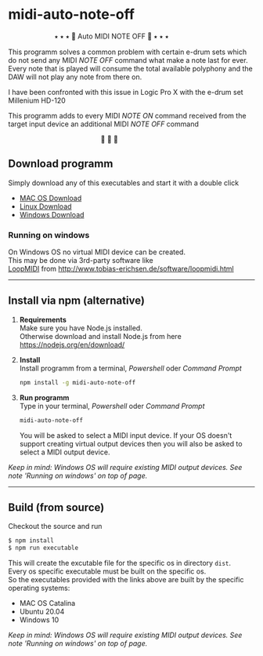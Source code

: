 # midi-auto-note-off

&nbsp;&nbsp;&nbsp;&nbsp;&nbsp;&nbsp;&nbsp;&nbsp;&nbsp;&nbsp;&nbsp;&nbsp;&nbsp;&nbsp;&nbsp;&nbsp;&nbsp;&nbsp;&nbsp;&nbsp;&nbsp;&nbsp;&nbsp;&nbsp;⭑ ⭑ ⭑ 🥁  Auto MIDI NOTE OFF  🥁 ⭑ ⭑ ⭑ 

This programm solves a common problem with certain e-drum sets
which do not send any MIDI *NOTE OFF* command what 
make a note last for ever.
Every note that is played will consume the total available polyphony and 
the DAW will not play any note from there on.

I have been confronted with this issue in Logic Pro X 
with the e-drum set Millenium HD-120

This programm adds to every MIDI *NOTE ON* command 
received from the target input device
an additional MIDI *NOTE OFF* command

&nbsp;&nbsp;&nbsp;&nbsp;&nbsp;&nbsp;&nbsp;&nbsp;&nbsp;&nbsp;&nbsp;&nbsp;&nbsp;&nbsp;&nbsp;&nbsp;&nbsp;&nbsp;&nbsp;&nbsp;&nbsp;&nbsp;&nbsp;&nbsp;&nbsp;&nbsp;&nbsp;&nbsp;&nbsp;&nbsp;&nbsp;&nbsp;&nbsp;&nbsp;&nbsp;&nbsp;&nbsp;&nbsp;&nbsp;&nbsp;&nbsp;&nbsp;&nbsp;&nbsp;&nbsp;&nbsp;&nbsp;&nbsp;🥁 🥁 🥁   



## Download programm
Simply download any of this executables and start it with a double click
- [MAC OS Download](https://github.com/daniele-pecora/midi-auto-note-off/releases/download/1.0.1/midi-auto-note-off-macos.zip)
- [Linux Download](https://github.com/daniele-pecora/midi-auto-note-off/releases/download/1.0.1/midi-auto-note-off-linux.zip)
- [Windows Download](https://github.com/daniele-pecora/midi-auto-note-off/releases/download/1.0.1/midi-auto-note-off-win.zip)


### Running on windows

On Windows OS no virtual MIDI device can be created.  
This may be done via 3rd-party software like  
[LoopMIDI](http://www.tobias-erichsen.de/software/loopmidi.html) from http://www.tobias-erichsen.de/software/loopmidi.html



---

## Install via npm (alternative)

1) **Requirements**  
Make sure you have Node.js installed.  
Otherwise download and install Node.js from here  
https://nodejs.org/en/download/

2) **Install**    
    Install programm from a terminal, *Powershell* oder *Command Prompt*   
    ```bash
    npm install -g midi-auto-note-off
    ```

3) **Run programm**    
    Type in your terminal, *Powershell* oder *Command Prompt*
    ```bash
    midi-auto-note-off
    ```

    You will be asked to select a MIDI input device.
    If your OS doesn't support creating virtual output devices
    then you will also be asked to select a MIDI output device.

_Keep in mind: Windows OS will require existing MIDI output devices. See note 'Running on windows' on top of page._  




---

## Build (from source)

Checkout the source and run
```bash
$ npm install
$ npm run executable
```
This will create the excutable file for the specific os in directory `dist`.  
Every os specific executable must be built on the specific os.  
So the executables provided with the links above are built by the specific operating systems:   
- MAC OS Catalina 
- Ubuntu 20.04
- Windows 10

_Keep in mind: Windows OS will require existing MIDI output devices. See note 'Running on windows' on top of page._  
